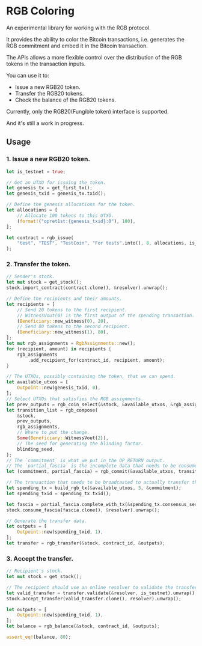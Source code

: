 # RGB Coloring

An experimental library for working with the RGB protocol.

It provides the ability to color the Bitcoin transactions, i.e. generates the RGB commitment and embed it in the Bitcoin transaction.

The APIs allows a more flexible control over the distribution of the RGB tokens in the transaction inputs.

You can use it to:
- Issue a new RGB20 token.
- Transfer the RGB20 tokens.
- Check the balance of the RGB20 tokens.

Currently, only the RGB20(Fungible token) interface is supported.

And it's still a work in progress.

## Usage

### 1. Issue a new RGB20 token.
```rust
let is_testnet = true;

// Get an UTXO for issuing the token.
let genesis_tx = get_first_tx();
let genesis_txid = genesis_tx.txid();

// Define the genesis allocations for the token.
let allocations = [
    // Allocate 100 tokens to this UTXO.
    (format!("opret1st:{genesis_txid}:0"), 100),
];

let contract = rgb_issue(
    "test", "TEST", "TestCoin", "For tests".into(), 8, allocations, is_testnet,
);
```

### 2. Transfer the token.
```rust
// Sender's stock.
let mut stock = get_stock();
stock.import_contract(contract.clone(), &resolver).unwrap();

// Define the recipients and their amounts.
let recipients = [
    // Send 20 tokens to the first recipient.
    // WitnessVout(0) is the first output of the spending transaction.
    (Beneficiary::new_witness(0), 20),
    // Send 80 tokens to the second recipient.
    (Beneficiary::new_witness(1), 80),
];
let mut rgb_assignments = RgbAssignments::new();
for (recipient, amount) in recipients {
    rgb_assignments
        .add_recipient_for(contract_id, recipient, amount);
}

// The UTXOs, possibly containing the token, that we can spend.
let available_utxos = [
    Outpoint::new(genesis_txid, 0),
];
// Select UTXOs that satisfies the RGB assignments.
let prev_outputs = rgb_coin_select(&stock, &available_utxos, &rgb_assignments);
let transition_list = rgb_compose(
    &stock,
    prev_outputs,
    rgb_assignments,
    // Where to put the change.
    Some(Beneficiary::WitnessVout(2)),
    // The seed for generating the blinding factor.
    blinding_seed,
);
// The `commitment` is what we put in the OP_RETURN output.
// The `partial_fascia` is the incomplete data that needs to be consumed by the stock.
let (commitment, partial_fascia) = rgb_commit(&available_utxos, transition_list);

// The transaction that needs to be broadcasted to actually transfer the token.
let spending_tx = build_rgb_tx(&available_utxos, 3, &commitment);
let spending_txid = spending_tx.txid();

let fascia = partial_fascia.complete_with_tx(&spending_tx.consensus_serialize());
stock.consume_fascia(fascia.clone(), &resolver).unwrap();

// Generate the transfer data.
let outputs = [
    Outpoint::new(spending_txid, 1),
];
let transfer = rgb_transfer(&stock, contract_id, &outputs);
```

### 3. Accept the transfer.
```rust
// Recipient's stock.
let mut stock = get_stock();

// The recipient should use an online resolver to validate the transfer.
let valid_transfer = transfer.validate(&resolver, is_testnet).unwrap();
stock.accept_transfer(valid_transfer.clone(), resolver).unwrap();

let outputs = [
    Outpoint::new(spending_txid, 1),
];
let balance = rgb_balance(&stock, contract_id, &outputs);

assert_eq!(balance, 80);
```
